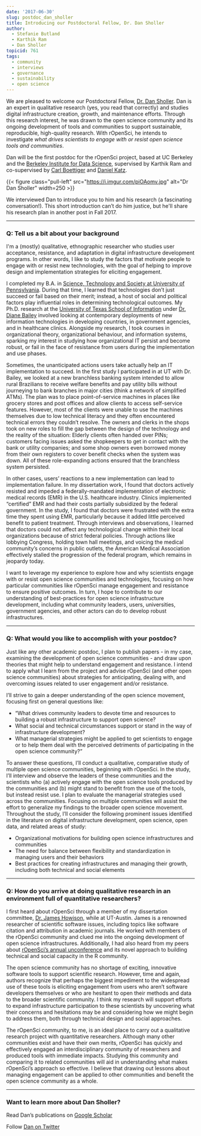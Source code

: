 ```yaml
---
date: '2017-06-30'
slug: postdoc_dan_sholler
title: Introducing our Postdoctoral Fellow, Dr. Dan Sholler
author:
  - Stefanie Butland
  - Karthik Ram
  - Dan Sholler
topicid: 761
tags:
  - community
  - interviews
  - governance
  - sustainability
  - open science
---
```


We are pleased to welcome our Postdoctoral Fellow, [Dr. Dan Sholler](https://danielsholler.wordpress.com/). Dan is an expert in qualitative research (yes, you read that correctly) and studies digital infrastructure creation, growth, and maintenance efforts. Through this research interest, he was drawn to the open science community and its ongoing development of tools and communities to support sustainable, reproducible, high-quality research. With rOpenSci, he intends to investigate _what drives scientists to engage with or resist open science tools and communities_.

Dan will be the first postdoc for the rOpenSci project, based at UC Berkeley and the [Berkeley Institute for Data Science](https://bids.berkeley.edu/), supervised by Karthik Ram and co-supervised by [Carl Boettiger](/about/#team) and [Daniel Katz](https://danielskatz.org/).

{{< figure class="pull-left" src="https://i.imgur.com/piOAomv.jpg" alt="Dr Dan Sholler" width=250 >}}

We interviewed Dan to introduce you to him and his research (a fascinating conversation!). This short introduction can’t do him justice, but he'll share his research plan in another post in Fall 2017.


---

### Q: Tell us a bit about your background

I'm a (mostly) qualitative, ethnographic researcher who studies user acceptance, resistance, and adaptation in digital infrastructure development programs. In other words, I like to study the factors that motivate people to engage with or resist new technologies, with the goal of helping to improve design and implementation strategies for eliciting engagement.

I completed my B.A. in [Science, Technology and Society at University of Pennsylvania](https://hss.sas.upenn.edu/undergraduate/science-technology-society-major). During that time, I learned that technologies don’t just succeed or fail based on their merit; instead, a host of social and political factors play influential roles in determining technological outcomes. My Ph.D. research at the [University of Texas School of Information](https://www.ischool.utexas.edu/) under [Dr. Diane Bailey](https://www.dianebailey.me/) involved looking at contemporary deployments of new information technologies in developing countries, in government agencies, and in healthcare clinics. Alongside my research, I took courses in organizational theory, organizational behaviour, and information systems, sparking my interest in studying how organizational IT persist and become robust, or fail in the face of resistance from users during the implementation and use phases.

Sometimes, the unanticipated actions users take actually help an IT implementation to succeed. In the first study I participated in at UT with Dr. Bailey, we looked at a new branchless banking system intended to allow rural Brazilians to receive welfare benefits and pay utility bills without journeying to bank branches in major cities (think a network of simplified ATMs). The plan was to place point-of-service machines in places like grocery stores and post offices and allow clients to access self-service features. However, most of the clients were unable to use the machines themselves due to low technical literacy and they often encountered technical errors they couldn’t resolve. The owners and clerks in the shops took on new roles to fill the gap between the design of the technology and the reality of the situation: Elderly clients often handed over PINs; customers facing issues asked the shopkeepers to get in contact with the bank or utility companies; and some shop owners even borrowed money from their own registers to cover benefit checks when the system was down. All of these role-expanding actions ensured that the branchless system persisted.

In other cases, users’ reactions to a new implementation can lead to implementation failure. In my dissertation work, I found that doctors actively resisted and impeded a federally-mandated implementation of electronic medical records (EMR) in the U.S. healthcare industry. Clinics implemented “certified” EMR and had their costs partially subsidized by the federal government. In the study, I found that doctors were frustrated with the extra time they spent using EMR, particularly because it added little perceived benefit to patient treatment. Through interviews and observations, I learned that doctors could not affect any technological change within their local organizations because of strict federal policies. Through actions like lobbying Congress, holding town hall meetings, and voicing the medical community’s concerns in public outlets, the American Medical Association effectively stalled the progression of the federal program, which remains in jeopardy today.

I want to leverage my experience to explore how and why scientists engage with or resist open science communities and technologies, focusing on how particular communities like rOpenSci manage engagement and resistance to ensure positive outcomes. In turn, I hope to contribute to our understanding of best-practices for open science infrastructure development, including what community leaders, users, universities, government agencies, and other actors can do to develop robust infrastructures.

---

### Q: What would you like to accomplish with your postdoc?

Just like any other academic postdoc, I plan to publish papers - in my case, examining the development of open science communities - and draw upon theories that might help to understand engagement and resistance. I intend to apply what I learn from the project and advise rOpenSci (and other open science communities) about strategies for anticipating, dealing with, and overcoming issues related to user engagement and/or resistance.

I’ll strive to gain a deeper understanding of the open science movement, focusing first on general questions like:

- “What drives community leaders to devote time and resources to building a robust infrastructure to support open science?
- What social and technical circumstances support or stand in the way of infrastructure development?
- What managerial strategies might be applied to get scientists to engage or to help them deal with the perceived detriments of participating in the open science community?”

To answer these questions, I’ll conduct a qualitative, comparative study of multiple open science communities, beginning with rOpenSci. In the study, I’ll interview and observe the leaders of these communities and the scientists who (a) actively engage with the open science tools produced by the communities and (b) might stand to benefit from the use of the tools, but instead resist use. I plan to evaluate the managerial strategies used across the communities. Focusing on multiple communities will assist the effort to generalize my findings to the broader open science movement. Throughout the study, I’ll consider the following prominent issues identified in the literature on digital infrastructure development, open science, open data, and related areas of study:

- Organizational motivations for building open science infrastructures and communities
- The need for balance between flexibility and standardization in managing users and their behaviors
- Best practices for creating infrastructures and managing their growth, including both technical and social elements

---

### Q: How do you arrive at doing qualitative research in an environment full of quantitative researchers?

I first heard about rOpenSci through a member of my dissertation committee, [Dr. James Howison](https://www.ischool.utexas.edu/people/person_details?PersonID=175), while at UT-Austin. James is a renowned researcher of scientific software issues, including topics like software citation and attribution in academic journals. He worked with members of the rOpenSci community and clued me into the ongoing development of open science infrastructures. Additionally, I had also heard from my peers about [rOpenSci’s annual unconference](/blog/2017/06/02/unconf2017) and its novel approach to building technical and social capacity in the R community.

The open science community has no shortage of exciting, innovative software tools to support scientific research. However, time and again, authors recognize that perhaps the biggest impediment to the widespread use of these tools is eliciting engagement from users who aren’t software developers themselves or who are hesitant to open their methods and data to the broader scientific community. I think my research will support efforts to expand infrastructure participation to these scientists by uncovering what their concerns and hesitations may be and considering how we might begin to address them, both through technical design and social approaches.

The rOpenSci community, to me, is an ideal place to carry out a qualitative research project with quantitative researchers. Although many other communities exist and have their own merits, rOpenSci has quickly and effectively engaged an interdisciplinary community of researchers and produced tools with immediate impacts. Studying this community and comparing it to related communities will aid in understanding what makes rOpenSci’s approach so effective. I believe that drawing out lessons about managing engagement can be applied to other communities and benefit the open science community as a whole.

---

### Want to learn more about Dan Sholler?

Read Dan’s publications on [Google Scholar](https://scholar.google.com/citations?user=fHVPc94AAAAJ&hl=en&oi=ao)

Follow [Dan on Twitter](https://twitter.com/dansholler)
